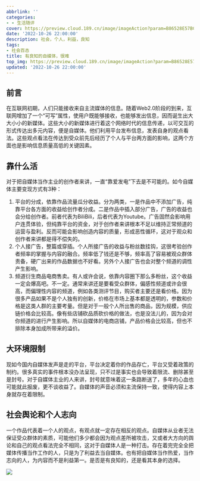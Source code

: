 ```yaml
---
abbrlink: ''
categories:
- - 生活随评
cover: https://preview.cloud.189.cn/image/imageAction?param=B86528E57BC04CB8AE347A26593AB53D2206A7E3E8AC9540E23FAD7C400F9BD370265BD6B2B1060A74E384B9A136206F09E5FE9FEA7C8B14CBCC8DC38A7E0A3C408A66A9253F66428416197ABB2D6B2C5F5F28011CC4798EEF083AAC42A64565E206B214B91EE86814DDE54A9ED1A1B6
date: '2022-10-26 22:00:00'
description: 社会，个人，利益，良知
tags:
- 社会百态
title: 有良知的自媒体，很难
top_img: https://preview.cloud.189.cn/image/imageAction?param=B86528E57BC04CB8AE347A26593AB53D2206A7E3E8AC9540E23FAD7C400F9BD370265BD6B2B1060A74E384B9A136206F09E5FE9FEA7C8B14CBCC8DC38A7E0A3C408A66A9253F66428416197ABB2D6B2C5F5F28011CC4798EEF083AAC42A64565E206B214B91EE86814DDE54A9ED1A1B6
updated: '2022-10-26 22:00:00'
---
```

## 前言

在互联网初期，人们只能接收来自主流媒体的信息。随着Web2.0阶段的到来，互联网增加了一个“可写”属性，使用户既能够接收，也能够发出信息，因而诞生出大大小小的新媒体。这些大小的新媒体进行着这个网络时代的信息传递，以可交互的形式传达出多元内容，便是自媒体。他们利用平台发布信息，发表自身的观点看法。这些观点看法在传达到受众前先后经历了个人与平台两方面的影响，这两个方面也是影响信息质量高低的关键因素。

## 靠什么活

对于把自媒体当作主业的创作者来讲，一直“靠爱发电”下去是不可能的。如今自媒体主要变现方式有3种：

1. 平台的分成，依靠作品流量瓜分收益。分为两类，一是作品中不添加广告，纯靠平台各方面的收益给创作者分成。二是作品中插入部分广告，广告的收益也会分给创作者。前者代表为BiliBili，后者代表为Youtube。广告固然会影响用户连贯体验，但纯靠平台的资金，对于创作者来讲根本不足以维持正常频道的运营与盈利。反而可能会影响创造内容的质量，形成恶性循环，这对于观众和创作者来讲都是得不偿失的。
2. 个人接广告，整篇或穿插。个人所接广告的收益与粉丝数挂钩，这很考验创作者频率的掌握与内容的融合。频率低了钱还是不够，频率高了容易被观众群体责备，硬广出来的作品数据也不好看。另外个人接广告也会对整个频道的调性产生影响。
3. 频道衍生商品电商售卖。有人或许会说，依靠内容圈下那么多粉丝，这个收益一定会爆高吧。不一定。通常来讲还是要看受众群体，偏感性频道或许会很高，而偏理性内容的频道，例如各类测评节目，购买者主要还是看价格。因为很多产品如果不是个人独有的创新，价格在市场上基本都是透明的，参数和价格是这类人群的主要考量。但是对于一般个人所出售的商品，因为规模，供应链价格会比较高。像有些店铺砍品质砍价格的做法，也是没法儿的，因为会对你频道的进行产生影响。所以自媒体的电商店铺，产品价格会比较高，但也不排除本身加成所带来的溢价。

## 大环境限制

现如今国内自媒体发声是走的平台，平台决定着你的作品存亡，平台又受着政策的制约。很多真实的事件根本没办法呈现，只不过是事实也会导致着限流、删除甚至是封号。对于自媒体主业的人来讲，封号就意味着这一条路断送了，多年的心血也可能就此报废，更不谈收益了。自媒体的声音必须和主流保持一致，使得内容上本身就存在着限制。

## 社会舆论和个人志向

一个作品代表着一个人的观点，有观点就一定存在相反的观点。自媒体从业者无法保证受众群体的素质，可能他们多少都会因为观点差所被攻击，又或者大方向的舆论和自己的观点看法完全不相同，这对于自媒体人是一种打击。存在着完完全全把媒体传播当作工作的人，只是为了利益去当自媒体。也有把自媒体当作热爱，当作志向的人，为内容而不是利益第一。是否是有良知的，还是看其本身的选择。

![ ](https://preview.cloud.189.cn/image/imageAction?param=0919308BF084309B0B4C0E8DE80C755A9EC4A0D4B2F471994094DCE2B8DA315B92D9D65F1273C200FE5464374651AE96B9009E6FBE2471AD3DE99CDDD02CFB8B744F231FF72FDE9A8B1514A673526029878963A8BD8D09D90B8972D4592A6A30BACADA7A976F162336A704D4511A43D4)
